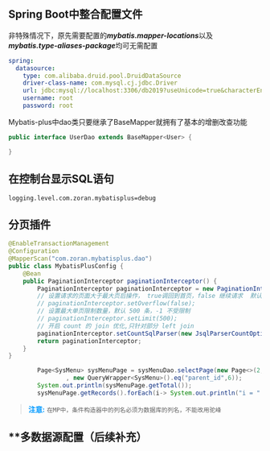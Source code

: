 ## Spring Boot中整合配置文件

非特殊情况下，原先需要配置的***mybatis.mapper-locations***以及***mybatis.type-aliases-package***均可无需配置

```yaml
spring:
  datasource:
    type: com.alibaba.druid.pool.DruidDataSource
    driver-class-name: com.mysql.cj.jdbc.Driver
    url: jdbc:mysql://localhost:3306/db2019?useUnicode=true&characterEncoding=UTF-8&useSSL=false&serverTimezone=Asia/Shanghai
    username: root
    password: root
```

Mybatis-plus中dao类只要继承了BaseMapper就拥有了基本的增删改查功能

```java
public interface UserDao extends BaseMapper<User> {

}
```

## 在控制台显示SQL语句

```properties
logging.level.com.zoran.mybatisplus=debug
```

## 分页插件

```java
@EnableTransactionManagement
@Configuration
@MapperScan("com.zoran.mybatisplus.dao")
public class MybatisPlusConfig {
    @Bean
    public PaginationInterceptor paginationInterceptor() {
        PaginationInterceptor paginationInterceptor = new PaginationInterceptor();
        // 设置请求的页面大于最大页后操作， true调回到首页，false 继续请求  默认false
        // paginationInterceptor.setOverflow(false);
        // 设置最大单页限制数量，默认 500 条，-1 不受限制
        // paginationInterceptor.setLimit(500);
        // 开启 count 的 join 优化,只针对部分 left join
        paginationInterceptor.setCountSqlParser(new JsqlParserCountOptimize(true));
        return paginationInterceptor;
    }
}
```

```java
        Page<SysMenu> sysMenuPage = sysMenuDao.selectPage(new Page<>(2, 3)
                , new QueryWrapper<SysMenu>().eq("parent_id",6));
        System.out.println(sysMenuPage.getTotal());
        sysMenuPage.getRecords().forEach(i-> System.out.println("i = " + i));
```

> **<font color=#0099ff>注意:</font>** `在MP中，条件构造器中的列名必须为数据库的列名，不能改用驼峰`

## **多数据源配置（后续补充）

